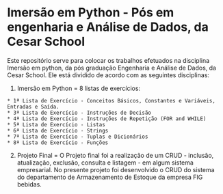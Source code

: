 # Imersão em Python - Pós em engenharia e Análise de Dados, da Cesar School

Este repositório serve para colocar os trabalhos efetuados na disciplina Imersão em python, da pós graduação Engenharia e Análise de Dados, da Cesar School.
Ele está dividido de acordo com as seguintes disciplinas:
  1. Imersão em Python = 8 listas de exercícios:
     
    * 1ª Lista de Exercício - Conceitos Básicos, Constantes e Variáveis, Entradas e Saída.
    * 3ª Lista de Exercício - Instruções de Decisão
    * 4ª Lista de Exercício - Instruções de Repetição (FOR and WHILE)
    * 5ª Lista de Exercício - Listas
    * 6ª Lista de Exercício - Strings
    * 7ª Lista de Exercício - Tuplas e Dicionários
    * 8ª Lista de Exercício - Funções

     
  2. Projeto Final =  O Projeto final foi a realização de um CRUD - inclusão, atualização, exclusão, consulta e listagem - em algum sistema empresarial.
     No presente projeto foi desenvolvido o CRUD do sistema do departamento de Armazenamento de Estoque da empresa FIG bebidas.


